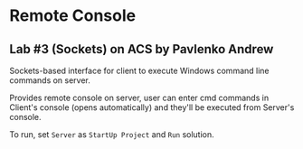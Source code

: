 # Remote Console
## Lab #3 (Sockets) on ACS by Pavlenko Andrew

Sockets-based interface for client to execute Windows command line commands on server.

Provides remote console on server, user can enter cmd commands in Client's console (opens automatically) and they'll be executed from Server's console.

To run, set `Server` as `StartUp Project` and `Run` solution.